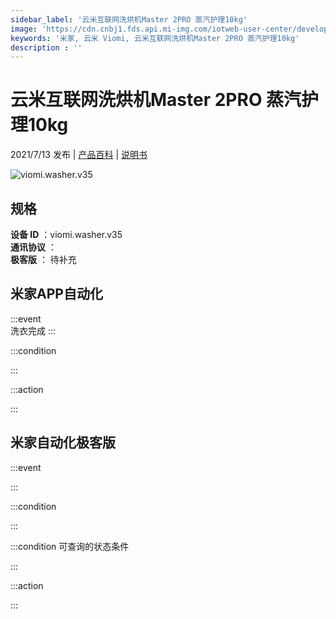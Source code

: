 ```yaml
---
sidebar_label: '云米互联网洗烘机Master 2PRO 蒸汽护理10kg'
image: 'https://cdn.cnbj1.fds.api.mi-img.com/iotweb-user-center/developer_16790478408149fkFLjDu.png?GalaxyAccessKeyId=AKVGLQWBOVIRQ3XLEW&Expires=9223372036854775807&Signature=ggiKNFud9oqFWJZskMhsvBLWmhs='
keywords: '米家, 云米 Viomi, 云米互联网洗烘机Master 2PRO 蒸汽护理10kg'
description : ''
---
```

# 云米互联网洗烘机Master 2PRO 蒸汽护理10kg

2021/7/13 发布 | [产品百科](https://home.mi.com/webapp/content/baike/product/index.html?model=viomi.washer.v35/) | [说明书](https://home.mi.com/views/introduction.html?model=viomi.washer.v35&region=cn)

![viomi.washer.v35](https://cdn.cnbj1.fds.api.mi-img.com/iotweb-user-center/developer_16790478408149fkFLjDu.png?GalaxyAccessKeyId=AKVGLQWBOVIRQ3XLEW&Expires=9223372036854775807&Signature=ggiKNFud9oqFWJZskMhsvBLWmhs=)

## 规格  
> 
**设备 ID** ：viomi.washer.v35  
**通讯协议** ：  
**极客版**  ： 待补充 


## 米家APP自动化  

:::event  
洗衣完成
:::

:::condition  

:::

:::action   

:::

## 米家自动化极客版  

:::event  

:::

:::condition  

:::

:::condition 可查询的状态条件  

:::

:::action  

:::

        
